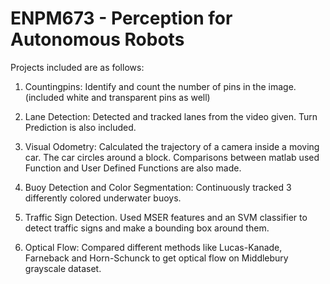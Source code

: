 # ENPM673 - Perception for Autonomous Robots

Projects included are as follows:

1) Countingpins: Identify and count the number of pins in the image. (included white and transparent pins as well)

2) Lane Detection: Detected and tracked lanes from the video given. Turn Prediction is also included.

3) Visual Odometry: Calculated the trajectory of a camera inside a moving car. The car circles around a block. Comparisons between matlab used Function and User Defined Functions are also made.

4) Buoy Detection and Color Segmentation: Continuously tracked 3 differently colored underwater buoys.

5) Traffic Sign Detection. Used MSER features and an SVM classifier to detect traffic signs and make a bounding box around them.

6) Optical Flow: Compared different methods like Lucas-Kanade, Farneback and Horn-Schunck to get optical flow on Middlebury grayscale dataset.